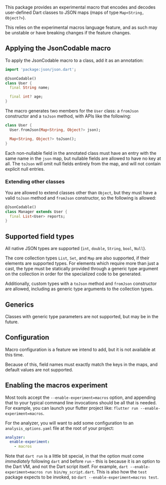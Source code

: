 This package provides an experimental macro that encodes and decodes
user-defined Dart classes to JSON maps (maps of type `Map<String, Object?>`).

This relies on the experimental macros language feature, and as such may be
unstable or have breaking changes if the feature changes.

## Applying the JsonCodable macro

To apply the JsonCodable macro to a class, add it as an annotation:

```dart
import 'package:json/json.dart';

@JsonCodable()
class User {
  final String name;

  final int? age;
}
```

The macro generates two members for the `User` class: a `fromJson` constructor
and a `toJson` method, with APIs like the following:

```dart
class User {
  User.fromJson(Map<String, Object?> json);

  Map<String, Object?> toJson();
}
```

Each non-nullable field in the annotated class must have an entry with the same name in the `json` map, but
nullable fields are allowed to have no key at all. The `toJson` will omit null
fields entirely from the map, and will not contain explicit null entries.

### Extending other classes

You are allowed to extend classes other than `Object`, but they must have a
valid `toJson` method and `fromJson` constructor, so the following is allowed:

```dart
@JsonCodable()
class Manager extends User {
  final List<User> reports;
}
```

## Supported field types

All native JSON types are supported (`int`, `double`, `String`, `bool`, `Null`).

The core collection types `List`, `Set`, and `Map` are also supported, if their
elements are supported types. For elements which require more than just a cast,
the type must be statically provided through a generic type argument on the
collection in order for the specialized code to be generated.

Additionally, custom types with a `toJson` method and `fromJson` constructor are
allowed, including as generic type arguments to the collection types.

## Generics

Classes with generic type parameters are not supported, but may be in the
future.

## Configuration

Macro configuration is a feature we intend to add, but it is not available at this time.

Because of this, field names must exactly match the keys in the maps, and
default values are not supported.

## Enabling the macros experiment

Most tools accept the `--enable-experiment=macros` option, and appending that
to your typical command line invocations should be all that is needed. For
example, you can launch your flutter project like:
`flutter run --enable-experiment=macros`.

For the analyzer, you will want to add some configuration to an
`analysis_options.yaml` file at the root of your project:

```yaml
analyzer:
  enable-experiment:
    - macros
```

Note that `dart run` is a little bit special, in that the option must come
_immediately_ following `dart` and before `run` - this is because it is an
option to the Dart VM, and not the Dart script itself. For example,
`dart --enable-experiment=macros run bin/my_script.dart`. This is also how the
`test` package expects to be invoked, so `dart --enable-experiment=macros test`.
